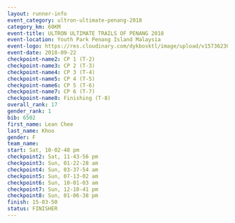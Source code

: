 ```yaml
---
layout: runner-info 
event_category: ultron-ultimate-penang-2018 
category_km: 60KM 
event-title: ULTRON ULTIMATE TRAILS OF PENANG 2018 
event-location: Youth Park Penang Island Malaysia 
event-logo: https://res.cloudinary.com/dykbosktl/image/upload/v1573623002/Logo/ULTRO_2018_LOGO_btp5xw.jpg 
event-date: 2018-09-22 
checkpoint-name2: CP 1 (T-2) 
checkpoint-name3: CP 2 (T-3) 
checkpoint-name4: CP 3 (T-4) 
checkpoint-name5: CP 4 (T-5) 
checkpoint-name6: CP 5 (T-6) 
checkpoint-name7: CP 6 (T-7) 
checkpoint-name8: Finishing (T-8) 
overall_rank: 17
gender_rank: 1
bib: 6502
first_name: Lean Chee
last_name: Khoo
gender: F
team_name: 
start: Sat, 10-02-48 pm
checkpoint2: Sat, 11-43-56 pm
checkpoint3: Sun, 01-22-28 am
checkpoint4: Sun, 03-37-54 am
checkpoint5: Sun, 07-13-02 am
checkpoint6: Sun, 10-01-03 am
checkpoint7: Sun, 12-10-41 pm
checkpoint8: Sun, 01-06-38 pm
finish: 15-03-50
status: FINISHER
---
```

